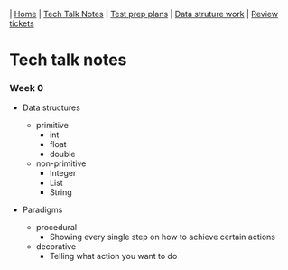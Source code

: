 | [Home](..) | [Tech Talk Notes](.) | [Test prep plans](../tpp) | [Data struture work](../dsw) | [Review tickets](../rtk)

# Tech talk notes
### Week 0
* Data structures
  * primitive 
    * int
    * float
    * double
  * non-primitive
    * Integer
    * List
    * String

* Paradigms
  * procedural
    * Showing every single step on how to achieve certain actions
  * decorative 
    * Telling what action you want to do

